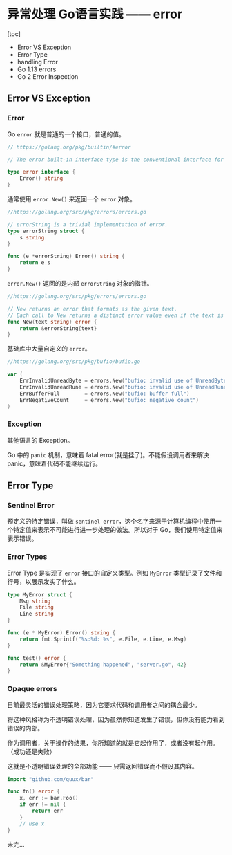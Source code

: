 # 异常处理 Go语言实践 —— error

[toc]

- Error VS Exception
- Error Type
- handling Error
- Go 1.13 errors
- Go 2 Error Inspection

## Error VS Exception

### Error

Go `error` 就是普通的一个接口，普通的值。

```go
// https://golang.org/pkg/builtin/#error

// The error built-in interface type is the conventional interface for representing an error condition, with the nil value representing no error.

type error interface {
    Error() string
}
```


通常使用 `error.New()` 来返回一个 `error` 对象。
```go
//https://golang.org/src/pkg/errors/errors.go

// errorString is a trivial implementation of error.
type errorString struct {
    s string
}

func (e *errorString) Error() string {
    return e.s
}
```

`error.New()` 返回的是内部 `errorString` 对象的指针。
```go
//https://golang.org/src/pkg/errors/errors.go

// New returns an error that formats as the given text.
// Each call to New returns a distinct error value even if the text is identical.
func New(text string) error {
    return &errorString{text}
}
```

基础库中大量自定义的 `error`。
```go
//https://golang.org/src/pkg/bufio/bufio.go

var (
    ErrInvalidUnreadByte = errors.New("bufio: invalid use of UnreadByte")
    ErrInvalidUnreadRune = errors.New("bufio: invalid use of UnreadRune")
    ErrBufferFull        = errors.New("bufio: buffer full")
    ErrNegativeCount     = errors.New("bufio: negative count")
)
```

### Exception

其他语言的 Exception。

Go 中的 `panic` 机制，意味着 fatal error(就是挂了)。不能假设调用者来解决 panic，意味着代码不能继续运行。

## Error Type

### Sentinel Error

预定义的特定错误，叫做 `sentinel error`，这个名字来源于计算机编程中使用一个特定值来表示不可能进行进一步处理的做法。所以对于 Go，我们使用特定值来表示错误。

### Error Types

Error Type 是实现了 `error` 接口的自定义类型。例如 `MyError` 类型记录了文件和行号，以展示发实了什么。
```go
type MyError struct {
    Msg string
    File string
    Line string
}

func (e * MyError) Error() string {
    return fmt.Sprintf("%s:%d: %s", e.File, e.Line, e.Msg)
}

func test() error {
    return &MyError{"Something happened", "server.go", 42}
}
```

### Opaque errors

目前最灵活的错误处理策略，因为它要求代码和调用者之间的耦合最少。

将这种风格称为不透明错误处理，因为虽然你知道发生了错误，但你没有能力看到错误的内部。

作为调用者，关于操作的结果，你所知道的就是它起作用了，或者没有起作用。（成功还是失败）

这就是不透明错误处理的全部功能 —— 只需返回错误而不假设其内容。

```go
import "github.com/quux/bar"

func fn() error {
    x, err := bar.Foo()
    if err != nil {
        return err
    }
    // use x
}
```

未完...



